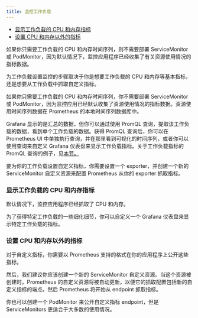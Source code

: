 ```yaml
---
title: 监控工作负载
---
```


- [显示工作负载的 CPU 和内存指标](#显示工作负载的-cpu-和内存指标)
- [设置 CPU 和内存以外的指标](#设置-cpu-和内存以外的指标)

如果你只需要工作负载的 CPU 和内存时间序列，则不需要部署 ServiceMonitor 或 PodMonitor，因为默认情况下，监控应用程序已经收集了有关资源使用情况的指标数据。

为工作负载设置监控的步骤取决于你是想要工作负载的 CPU 和内存等基本指标，还是想要从工作负载中抓取自定义指标。

如果你只需要工作负载的 CPU 和内存时间序列，你不需要部署 ServiceMonitor 或 PodMonitor，因为监控应用已经默认收集了资源使用情况的指标数据。资源使用时间序列数据在 Prometheus 的本地时间序列数据库中。

Grafana 显示的是汇总的数据，但你可以通过使用 PromQL 查询，提取该工作负载的数据，看到单个工作负载的数据。获得 PromQL 查询后，你可以在 Prometheus UI 中单独执行查询，并在那里看到可视化的时间序列，或者你可以使用查询来自定义 Grafana 仪表盘来显示工作负载指标。关于工作负载指标的 PromQL 查询的例子，见[本节。](/docs/rancher2.5/monitoring-alerting/expression/#workload-指标)

要为你的工作负载设置自定义指标，你需要设置一个 exporter，并创建一个新的 ServiceMonitor 自定义资源来配置 Prometheus 从你的 exporter 抓取指标。

### 显示工作负载的 CPU 和内存指标

默认情况下，监控应用程序已经抓取了 CPU 和内存。

为了获得特定工作负载的一些细化细节，你可以自定义一个 Grafana 仪表盘来显示特定工作负载的指标。

### 设置 CPU 和内存以外的指标

对于自定义指标，你需要以 Prometheus 支持的格式在你的应用程序上公开这些指标。

然后，我们建议你应该创建一个新的 ServiceMonitor 自定义资源。当这个资源被创建时，Prometheus 的自定义资源将被自动更新，以便它的抓取配置包括新的自定义指标的端点。然后 Prometheus 将开始从 endpoint 抓取指标。

你也可以创建一个 PodMonitor 来公开自定义指标 endpoint，但是 ServiceMonitors 更适合于大多数的使用情况。

